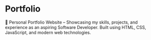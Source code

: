 # Portfolio
🚀 Personal Portfolio Website – Showcasing my skills, projects, and experience as an aspiring Software Developer. Built using HTML, CSS, JavaScript, and modern web technologies.

